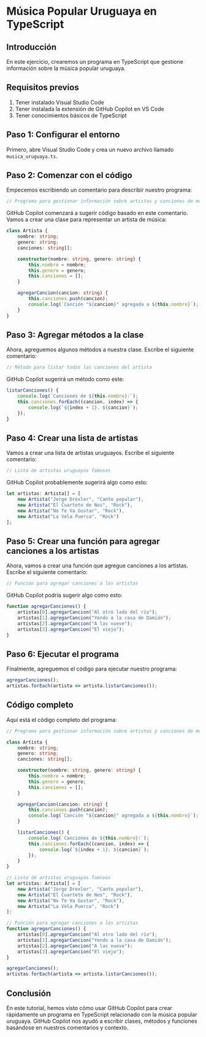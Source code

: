 # Música Popular Uruguaya en TypeScript

## Introducción

En este ejercicio, crearemos un programa en TypeScript que gestione información sobre la música popular uruguaya.

## Requisitos previos

1. Tener instalado Visual Studio Code
2. Tener instalada la extensión de GitHub Copilot en VS Code
3. Tener conocimientos básicos de TypeScript

## Paso 1: Configurar el entorno

Primero, abre Visual Studio Code y crea un nuevo archivo llamado `musica_uruguaya.ts`.

## Paso 2: Comenzar con el código

Empecemos escribiendo un comentario para describir nuestro programa:

```typescript
// Programa para gestionar información sobre artistas y canciones de música popular uruguaya
```

GitHub Copilot comenzará a sugerir código basado en este comentario. Vamos a crear una clase para representar un artista de música:

```typescript
class Artista {
    nombre: string;
    genero: string;
    canciones: string[];

    constructor(nombre: string, genero: string) {
        this.nombre = nombre;
        this.genero = genero;
        this.canciones = [];
    }

    agregarCancion(cancion: string) {
        this.canciones.push(cancion);
        console.log(`Canción "${cancion}" agregada a ${this.nombre}`);
    }
}
```

## Paso 3: Agregar métodos a la clase

Ahora, agreguemos algunos métodos a nuestra clase. Escribe el siguiente comentario:

```typescript
// Método para listar todas las canciones del artista
```

GitHub Copilot sugerirá un método como este:

```typescript
listarCanciones() {
    console.log(`Canciones de ${this.nombre}:`);
    this.canciones.forEach((cancion, index) => {
        console.log(`${index + 1}. ${cancion}`);
    });
}
```

## Paso 4: Crear una lista de artistas

Vamos a crear una lista de artistas uruguayos. Escribe el siguiente comentario:

```typescript
// Lista de artistas uruguayos famosos
```

GitHub Copilot probablemente sugerirá algo como esto:

```typescript
let artistas: Artista[] = [
    new Artista("Jorge Drexler", "Canto popular"),
    new Artista("El Cuarteto de Nos", "Rock"),
    new Artista("No Te Va Gustar", "Rock"),
    new Artista("La Vela Puerca", "Rock")
];
```

## Paso 5: Crear una función para agregar canciones a los artistas

Ahora, vamos a crear una función que agregue canciones a los artistas. Escribe el siguiente comentario:

```typescript
// Función para agregar canciones a los artistas
```

GitHub Copilot podría sugerir algo como esto:

```typescript
function agregarCanciones() {
    artistas[0].agregarCancion("Al otro lado del río");
    artistas[1].agregarCancion("Yendo a la casa de Damián");
    artistas[2].agregarCancion("A las nueve");
    artistas[3].agregarCancion("El viejo");
}
```

## Paso 6: Ejecutar el programa

Finalmente, agreguemos el código para ejecutar nuestro programa:

```typescript
agregarCanciones();
artistas.forEach(artista => artista.listarCanciones());
```

## Código completo

Aquí está el código completo del programa:

```typescript
// Programa para gestionar información sobre artistas y canciones de música popular uruguaya

class Artista {
    nombre: string;
    genero: string;
    canciones: string[];

    constructor(nombre: string, genero: string) {
        this.nombre = nombre;
        this.genero = genero;
        this.canciones = [];
    }

    agregarCancion(cancion: string) {
        this.canciones.push(cancion);
        console.log(`Canción "${cancion}" agregada a ${this.nombre}`);
    }

    listarCanciones() {
        console.log(`Canciones de ${this.nombre}:`);
        this.canciones.forEach((cancion, index) => {
            console.log(`${index + 1}. ${cancion}`);
        });
    }
}

// Lista de artistas uruguayos famosos
let artistas: Artista[] = [
    new Artista("Jorge Drexler", "Canto popular"),
    new Artista("El Cuarteto de Nos", "Rock"),
    new Artista("No Te Va Gustar", "Rock"),
    new Artista("La Vela Puerca", "Rock")
];

// Función para agregar canciones a los artistas
function agregarCanciones() {
    artistas[0].agregarCancion("Al otro lado del río");
    artistas[1].agregarCancion("Yendo a la casa de Damián");
    artistas[2].agregarCancion("A las nueve");
    artistas[3].agregarCancion("El viejo");
}

agregarCanciones();
artistas.forEach(artista => artista.listarCanciones());
```

## Conclusión

En este tutorial, hemos visto cómo usar GitHub Copilot para crear rápidamente un programa en TypeScript relacionado con la música popular uruguaya. GitHub Copilot nos ayudó a escribir clases, métodos y funciones basándose en nuestros comentarios y contexto.
